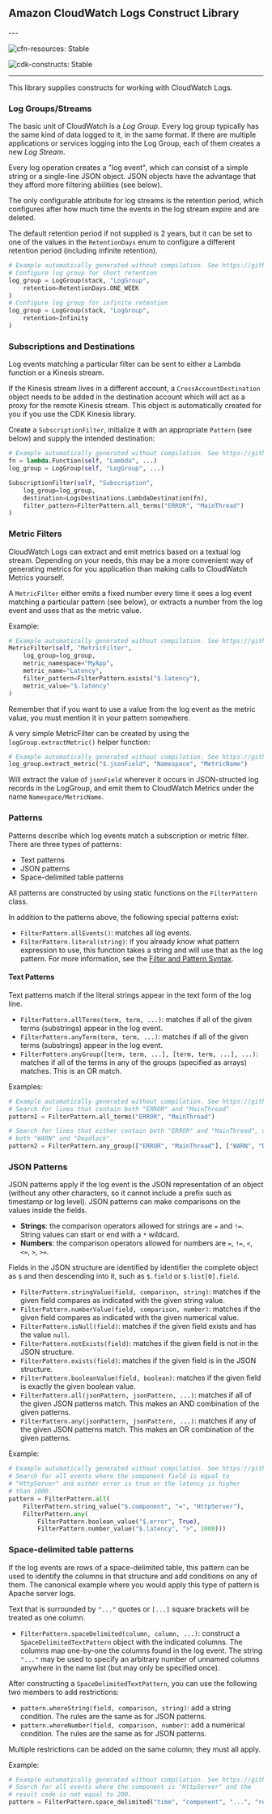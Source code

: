 ## Amazon CloudWatch Logs Construct Library

<!--BEGIN STABILITY BANNER-->---


![cfn-resources: Stable](https://img.shields.io/badge/cfn--resources-stable-success.svg?style=for-the-badge)

![cdk-constructs: Stable](https://img.shields.io/badge/cdk--constructs-stable-success.svg?style=for-the-badge)

---
<!--END STABILITY BANNER-->

This library supplies constructs for working with CloudWatch Logs.

### Log Groups/Streams

The basic unit of CloudWatch is a *Log Group*. Every log group typically has the
same kind of data logged to it, in the same format. If there are multiple
applications or services logging into the Log Group, each of them creates a new
*Log Stream*.

Every log operation creates a "log event", which can consist of a simple string
or a single-line JSON object. JSON objects have the advantage that they afford
more filtering abilities (see below).

The only configurable attribute for log streams is the retention period, which
configures after how much time the events in the log stream expire and are
deleted.

The default retention period if not supplied is 2 years, but it can be set to
one of the values in the `RetentionDays` enum to configure a different
retention period (including infinite retention).

```python
# Example automatically generated without compilation. See https://github.com/aws/jsii/issues/826
# Configure log group for short retention
log_group = LogGroup(stack, "LogGroup",
    retention=RetentionDays.ONE_WEEK
)
# Configure log group for infinite retention
log_group = LogGroup(stack, "LogGroup",
    retention=Infinity
)
```

### Subscriptions and Destinations

Log events matching a particular filter can be sent to either a Lambda function
or a Kinesis stream.

If the Kinesis stream lives in a different account, a `CrossAccountDestination`
object needs to be added in the destination account which will act as a proxy
for the remote Kinesis stream. This object is automatically created for you
if you use the CDK Kinesis library.

Create a `SubscriptionFilter`, initialize it with an appropriate `Pattern` (see
below) and supply the intended destination:

```python
# Example automatically generated without compilation. See https://github.com/aws/jsii/issues/826
fn = lambda.Function(self, "Lambda", ...)
log_group = LogGroup(self, "LogGroup", ...)

SubscriptionFilter(self, "Subscription",
    log_group=log_group,
    destination=LogsDestinations.LambdaDestination(fn),
    filter_pattern=FilterPattern.all_terms("ERROR", "MainThread")
)
```

### Metric Filters

CloudWatch Logs can extract and emit metrics based on a textual log stream.
Depending on your needs, this may be a more convenient way of generating metrics
for you application than making calls to CloudWatch Metrics yourself.

A `MetricFilter` either emits a fixed number every time it sees a log event
matching a particular pattern (see below), or extracts a number from the log
event and uses that as the metric value.

Example:

```python
# Example automatically generated without compilation. See https://github.com/aws/jsii/issues/826
MetricFilter(self, "MetricFilter",
    log_group=log_group,
    metric_namespace="MyApp",
    metric_name="Latency",
    filter_pattern=FilterPattern.exists("$.latency"),
    metric_value="$.latency"
)
```

Remember that if you want to use a value from the log event as the metric value,
you must mention it in your pattern somewhere.

A very simple MetricFilter can be created by using the `logGroup.extractMetric()`
helper function:

```python
# Example automatically generated without compilation. See https://github.com/aws/jsii/issues/826
log_group.extract_metric("$.jsonField", "Namespace", "MetricName")
```

Will extract the value of `jsonField` wherever it occurs in JSON-structed
log records in the LogGroup, and emit them to CloudWatch Metrics under
the name `Namespace/MetricName`.

### Patterns

Patterns describe which log events match a subscription or metric filter. There
are three types of patterns:

* Text patterns
* JSON patterns
* Space-delimited table patterns

All patterns are constructed by using static functions on the `FilterPattern`
class.

In addition to the patterns above, the following special patterns exist:

* `FilterPattern.allEvents()`: matches all log events.
* `FilterPattern.literal(string)`: if you already know what pattern expression to
  use, this function takes a string and will use that as the log pattern. For
  more information, see the [Filter and Pattern
  Syntax](https://docs.aws.amazon.com/AmazonCloudWatch/latest/logs/FilterAndPatternSyntax.html).

#### Text Patterns

Text patterns match if the literal strings appear in the text form of the log
line.

* `FilterPattern.allTerms(term, term, ...)`: matches if all of the given terms
  (substrings) appear in the log event.
* `FilterPattern.anyTerm(term, term, ...)`: matches if all of the given terms
  (substrings) appear in the log event.
* `FilterPattern.anyGroup([term, term, ...], [term, term, ...], ...)`: matches if
  all of the terms in any of the groups (specified as arrays) matches. This is
  an OR match.

Examples:

```python
# Example automatically generated without compilation. See https://github.com/aws/jsii/issues/826
# Search for lines that contain both "ERROR" and "MainThread"
pattern1 = FilterPattern.all_terms("ERROR", "MainThread")

# Search for lines that either contain both "ERROR" and "MainThread", or
# both "WARN" and "Deadlock".
pattern2 = FilterPattern.any_group(["ERROR", "MainThread"], ["WARN", "Deadlock"])
```

### JSON Patterns

JSON patterns apply if the log event is the JSON representation of an object
(without any other characters, so it cannot include a prefix such as timestamp
or log level). JSON patterns can make comparisons on the values inside the
fields.

* **Strings**: the comparison operators allowed for strings are `=` and `!=`.
  String values can start or end with a `*` wildcard.
* **Numbers**: the comparison operators allowed for numbers are `=`, `!=`,
  `<`, `<=`, `>`, `>=`.

Fields in the JSON structure are identified by identifier the complete object as `$`
and then descending into it, such as `$.field` or `$.list[0].field`.

* `FilterPattern.stringValue(field, comparison, string)`: matches if the given
  field compares as indicated with the given string value.
* `FilterPattern.numberValue(field, comparison, number)`: matches if the given
  field compares as indicated with the given numerical value.
* `FilterPattern.isNull(field)`: matches if the given field exists and has the
  value `null`.
* `FilterPattern.notExists(field)`: matches if the given field is not in the JSON
  structure.
* `FilterPattern.exists(field)`: matches if the given field is in the JSON
  structure.
* `FilterPattern.booleanValue(field, boolean)`: matches if the given field
  is exactly the given boolean value.
* `FilterPattern.all(jsonPattern, jsonPattern, ...)`: matches if all of the
  given JSON patterns match. This makes an AND combination of the given
  patterns.
* `FilterPattern.any(jsonPattern, jsonPattern, ...)`: matches if any of the
  given JSON patterns match. This makes an OR combination of the given
  patterns.

Example:

```python
# Example automatically generated without compilation. See https://github.com/aws/jsii/issues/826
# Search for all events where the component field is equal to
# "HttpServer" and either error is true or the latency is higher
# than 1000.
pattern = FilterPattern.all(
    FilterPattern.string_value("$.component", "=", "HttpServer"),
    FilterPattern.any(
        FilterPattern.boolean_value("$.error", True),
        FilterPattern.number_value("$.latency", ">", 1000)))
```

### Space-delimited table patterns

If the log events are rows of a space-delimited table, this pattern can be used
to identify the columns in that structure and add conditions on any of them. The
canonical example where you would apply this type of pattern is Apache server
logs.

Text that is surrounded by `"..."` quotes or `[...]` square brackets will
be treated as one column.

* `FilterPattern.spaceDelimited(column, column, ...)`: construct a
  `SpaceDelimitedTextPattern` object with the indicated columns. The columns
  map one-by-one the columns found in the log event. The string `"..."` may
  be used to specify an arbitrary number of unnamed columns anywhere in the
  name list (but may only be specified once).

After constructing a `SpaceDelimitedTextPattern`, you can use the following
two members to add restrictions:

* `pattern.whereString(field, comparison, string)`: add a string condition.
  The rules are the same as for JSON patterns.
* `pattern.whereNumber(field, comparison, number)`: add a numerical condition.
  The rules are the same as for JSON patterns.

Multiple restrictions can be added on the same column; they must all apply.

Example:

```python
# Example automatically generated without compilation. See https://github.com/aws/jsii/issues/826
# Search for all events where the component is "HttpServer" and the
# result code is not equal to 200.
pattern = FilterPattern.space_delimited("time", "component", "...", "result_code", "latency").where_string("component", "=", "HttpServer").where_number("result_code", "!=", 200)
```
